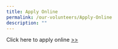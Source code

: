```yaml
---
title: Apply Online
permalink: /our-volunteers/Apply-Online
description: ""
---
```

 Click here to apply online [>>](https://www.grassrootsconnect.pa.gov.sg/VolunteerRegistration.aspx)
 
